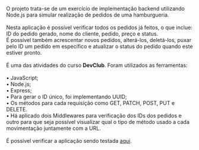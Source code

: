 <p>O projeto trata-se de um exercício de implementação backend utilizando Node.js para simular realização de pedidos de uma hamburgueria.<br><br>
Nesta aplicação é possível verificar todos os pedidos já feitos, o que inclue: ID do pedido gerado, nome do cliente, pedido, preço e status. <br>
É possível também acrescentar novos pedidos, alterá-los, deletá-los, puxar pelo ID um pedido em específico e atualizar o status do pedido quando este estiver pronto.
  <br>
  <br>
É uma das atividades do curso <b>DevClub</b>. Foram utilizados as ferramentas:<br><br>
  • JavaScript;<br>
  • Node.js;<br>
  • Express;<br>
  • Para gerar o ID único, foi implementando UUID;<br>
  • Os métodos para cada requisição como GET, PATCH, POST, PUT e DELETE.<br>
  • Há aplicado dois Middlewares para verificação dos IDs dos pedidos e outro para que seja possível visualizar qual o tipo de método usado a cada movimentação juntamente com a URL.
<br>
<br>
É possível verificar a aplicação sendo testada <a href="x">aqui</a>.
</p>
